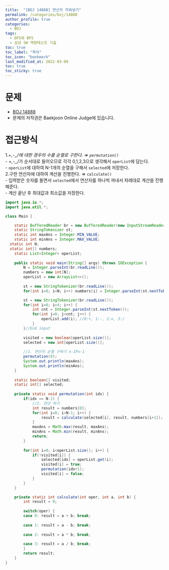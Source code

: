 ```yaml
---
title:  "[BOJ 14888] 연산자 끼워넣기"
permalink: /categories/boj/14888
author_profile: true
categories:
  - BOJ
tags:
  - DFS와 BFS
  - 삼성 SW 역량테스트 기출
toc: true
toc_label: "목차"
toc_icon: "bookmark"
last_modified_at: 2022-03-09
toc: true
toc_sticky: true
---
```


# 문제
- [BOJ 14888](https://www.acmicpc.net/problem/14888)  
- 문제의 저작권은 Baekjoon Online Judge에 있습니다.  

# 접근방식  
1.+,-,*,/에 대한 경우의 수를 순열로 구한다.  ⇒ `permutation()`  
    - +,-,*,/가 순서대로 들어오므로 각각 0,1,2,3으로 생각해서 `operList`에 담는다.  
    - `operList`에 대하여 N-1개의 순열을 구해서 `selected`에 저장한다.  
2.구한 연산자에 대하여 계산을 진행한다. ⇒ `calculate()`  
    - 입력받은 숫자를 돌면서 `selected`에서 연산자를 하나씩 꺼내서 차례대로 계산을 진행해준다.  
    - 계산 끝난 후 최대값과 최소값을 저장한다.  

```java
import java.io.*;
import java.util.*;

class Main {

	static BufferedReader br = new BufferedReader(new InputStreamReader(System.in));
	static StringTokenizer st;
	static int maxAns = Integer.MIN_VALUE;
	static int minAns = Integer.MAX_VALUE;
  static int N;
  static int[] numbers;
	static List<Integer> operList;
    
	public static void main(String[] args) throws IOException {
		N = Integer.parseInt(br.readLine());
		numbers = new int[N];
		operList = new ArrayList<>();
		
		st = new StringTokenizer(br.readLine());
		for(int i=0; i<N; i++) numbers[i] = Integer.parseInt(st.nextToken());

		st = new StringTokenizer(br.readLine());
		for(int i=0; i<4; i++) {
			int cnt = Integer.parseInt(st.nextToken());
			for(int j=0; j<cnt; j++) {
				operList.add(i); //0:+, 1:-, 2:x, 3:/
			}
		}//End input
		
		visited = new boolean[operList.size()];
		selected = new int[operList.size()];
		
		//1. 연산자 순열 구하기 n-1Pn-1
		permutation(0);
		System.out.println(maxAns);
		System.out.println(minAns);
	}
	
	static boolean[] visited;
	static int[] selected;
	
	private static void permutation(int idx) {
		if(idx == N-1) {
			//2. 연산 하기
			int result = numbers[0];
			for(int i=0; i<N-1; i++) {
				result = calculate(selected[i], result, numbers[i+1]);
			}
			maxAns = Math.max(result, maxAns);
			minAns = Math.min(result, minAns);
			return;
		}
		
		for(int i=0; i<operList.size(); i++) {
			if(!visited[i]) {
				selected[idx] = operList.get(i);
				visited[i] = true;
				permutation(idx+1);
				visited[i] = false;
			}
		}
	}

	private static int calculate(int oper, int a, int b) {
		int result = 0;
		
		switch(oper) {
		case 0: result = a + b; break;
			
		case 1: result = a - b; break;
			
		case 2: result = a * b; break;
			
		case 3: result = a / b; break;
		}
		return result;
	}
}
```  